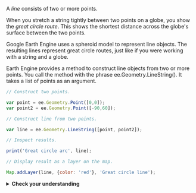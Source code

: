 A _line_ consists of two or more points.  

When you stretch a string tightly between two points on a globe, you show the _great circle route_. This shows the shortest distance across the globe's surface between the two points.  

Google Earth Engine uses a spheroid model to represent line objects. The resulting lines represent great circle routes, just like if you were working with a string and a globe.  

Earth Engine provides a method to construct line objects from two or more points. You call the method with the phrase ee.Geometry.LineString(). It takes a list of points as an argument.     

```js
// Construct two points.

var point = ee.Geometry.Point([0,0]);
var point2 = ee.Geometry.Point([-90,60]);

// Construct line from two points.

var line = ee.Geometry.LineString([point, point2]);

// Inspect results.

print('Great circle arc', line);

// Display result as a layer on the map.

Map.addLayer(line, {color: 'red'}, 'Great circle line');
```

<details>
<summary><b>Check your understanding</b></summary>
<br>
<li>If this line represents the shortest distance between two points, why does the line bend rather than go straight?</li>
</details>  
